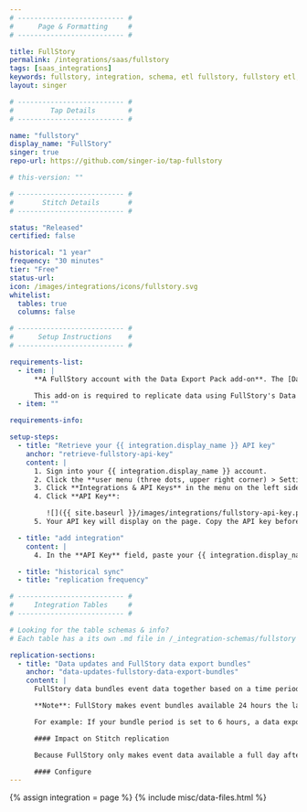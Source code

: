 ```yaml
---
# -------------------------- #
#      Page & Formatting     #
# -------------------------- #

title: FullStory
permalink: /integrations/saas/fullstory
tags: [saas_integrations]
keywords: fullstory, integration, schema, etl fullstory, fullstory etl, fullstory schema
layout: singer

# -------------------------- #
#         Tap Details        #
# -------------------------- #

name: "fullstory"
display_name: "FullStory"
singer: true 
repo-url: https://github.com/singer-io/tap-fullstory

# this-version: ""

# -------------------------- #
#       Stitch Details       #
# -------------------------- #

status: "Released"
certified: false

historical: "1 year"
frequency: "30 minutes"
tier: "Free"
status-url: 
icon: /images/integrations/icons/fullstory.svg
whitelist:
  tables: true
  columns: false

# -------------------------- #
#      Setup Instructions    #
# -------------------------- #

requirements-list:
  - item: |
      **A FullStory account with the Data Export Pack add-on**. The [Data Export Pack](https://help.fullstory.com/technical-questions/data-export) is a paid add-on for FullStory accounts that enables you to export raw event data.

      This add-on is required to replicate data using FullStory's Data Export REST API.
  - item: ""

requirements-info:

setup-steps:
  - title: "Retrieve your {{ integration.display_name }} API key"
    anchor: "retrieve-fullstory-api-key"
    content: |
      1. Sign into your {{ integration.display_name }} account.
      2. Click the **user menu (three dots, upper right corner) > Settings**.
      3. Click **Integrations & API Keys** in the menu on the left side of the page.
      4. Click **API Key**:

         ![]({{ site.baseurl }}/images/integrations/fullstory-api-key.png)
      5. Your API key will display on the page. Copy the API key before closing the page.

  - title: "add integration"
    content: |
      4. In the **API Key** field, paste your {{ integration.display_name }} API key.

  - title: "historical sync"
  - title: "replication frequency"

# -------------------------- #
#     Integration Tables     #
# -------------------------- #

# Looking for the table schemas & info?
# Each table has a its own .md file in /_integration-schemas/fullstory

replication-sections:
  - title: "Data updates and FullStory data export bundles"
    anchor: "data-updates-fullstory-data-export-bundles"
    content: |
      FullStory data bundles event data together based on a time period setting you define. By default, a FullStory data bundle contains data about events that occurred during a 24 hour period.

      **Note**: FullStory makes event bundles available 24 hours the last event in the bundle occurs.

      For example: If your bundle period is set to 6 hours, a data export bundle for events that occur on June 1 between 12:00PM - 6:00PM will be available the following day, June 2, at 6:00PM.

      #### Impact on Stitch replication

      Because FullStory only makes event data available a full day after events have occurred, records for the current date will only ever be available the next day. Event data that is one day old is considered "up to date" for this integration.

      #### Configure 
---
```

{% assign integration = page %}
{% include misc/data-files.html %}